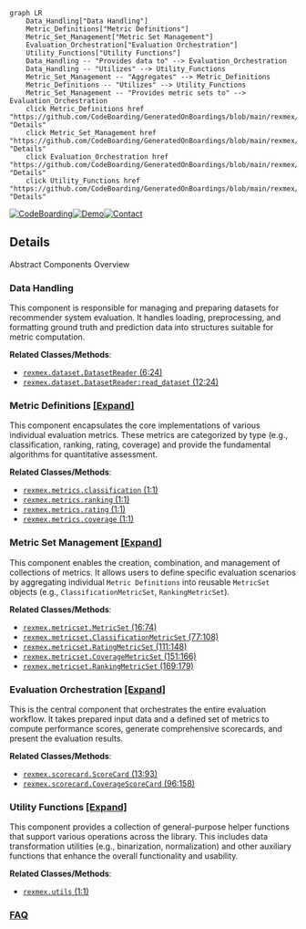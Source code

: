 ```mermaid
graph LR
    Data_Handling["Data Handling"]
    Metric_Definitions["Metric Definitions"]
    Metric_Set_Management["Metric Set Management"]
    Evaluation_Orchestration["Evaluation Orchestration"]
    Utility_Functions["Utility Functions"]
    Data_Handling -- "Provides data to" --> Evaluation_Orchestration
    Data_Handling -- "Utilizes" --> Utility_Functions
    Metric_Set_Management -- "Aggregates" --> Metric_Definitions
    Metric_Definitions -- "Utilizes" --> Utility_Functions
    Metric_Set_Management -- "Provides metric sets to" --> Evaluation_Orchestration
    click Metric_Definitions href "https://github.com/CodeBoarding/GeneratedOnBoardings/blob/main/rexmex/Metric_Definitions.md" "Details"
    click Metric_Set_Management href "https://github.com/CodeBoarding/GeneratedOnBoardings/blob/main/rexmex/Metric_Set_Management.md" "Details"
    click Evaluation_Orchestration href "https://github.com/CodeBoarding/GeneratedOnBoardings/blob/main/rexmex/Evaluation_Orchestration.md" "Details"
    click Utility_Functions href "https://github.com/CodeBoarding/GeneratedOnBoardings/blob/main/rexmex/Utility_Functions.md" "Details"
```

[![CodeBoarding](https://img.shields.io/badge/Generated%20by-CodeBoarding-9cf?style=flat-square)](https://github.com/CodeBoarding/GeneratedOnBoardings)[![Demo](https://img.shields.io/badge/Try%20our-Demo-blue?style=flat-square)](https://www.codeboarding.org/demo)[![Contact](https://img.shields.io/badge/Contact%20us%20-%20contact@codeboarding.org-lightgrey?style=flat-square)](mailto:contact@codeboarding.org)

## Details

Abstract Components Overview

### Data Handling
This component is responsible for managing and preparing datasets for recommender system evaluation. It handles loading, preprocessing, and formatting ground truth and prediction data into structures suitable for metric computation.


**Related Classes/Methods**:

- <a href="https://github.com/AstraZeneca/rexmex/blob/main/rexmex/dataset.py#L6-L24" target="_blank" rel="noopener noreferrer">`rexmex.dataset.DatasetReader` (6:24)</a>
- <a href="https://github.com/AstraZeneca/rexmex/blob/main/rexmex/dataset.py#L12-L24" target="_blank" rel="noopener noreferrer">`rexmex.dataset.DatasetReader:read_dataset` (12:24)</a>


### Metric Definitions [[Expand]](./Metric_Definitions.md)
This component encapsulates the core implementations of various individual evaluation metrics. These metrics are categorized by type (e.g., classification, ranking, rating, coverage) and provide the fundamental algorithms for quantitative assessment.


**Related Classes/Methods**:

- <a href="https://github.com/AstraZeneca/rexmex/blob/main/rexmex/metrics/classification.py#L1-L1" target="_blank" rel="noopener noreferrer">`rexmex.metrics.classification` (1:1)</a>
- <a href="https://github.com/AstraZeneca/rexmex/blob/main/rexmex/metrics/ranking.py#L1-L1" target="_blank" rel="noopener noreferrer">`rexmex.metrics.ranking` (1:1)</a>
- <a href="https://github.com/AstraZeneca/rexmex/blob/main/rexmex/metrics/rating.py#L1-L1" target="_blank" rel="noopener noreferrer">`rexmex.metrics.rating` (1:1)</a>
- <a href="https://github.com/AstraZeneca/rexmex/blob/main/rexmex/metrics/coverage.py#L1-L1" target="_blank" rel="noopener noreferrer">`rexmex.metrics.coverage` (1:1)</a>


### Metric Set Management [[Expand]](./Metric_Set_Management.md)
This component enables the creation, combination, and management of collections of metrics. It allows users to define specific evaluation scenarios by aggregating individual `Metric Definitions` into reusable `MetricSet` objects (e.g., `ClassificationMetricSet`, `RankingMetricSet`).


**Related Classes/Methods**:

- <a href="https://github.com/AstraZeneca/rexmex/blob/main/rexmex/metricset.py#L16-L74" target="_blank" rel="noopener noreferrer">`rexmex.metricset.MetricSet` (16:74)</a>
- <a href="https://github.com/AstraZeneca/rexmex/blob/main/rexmex/metricset.py#L77-L108" target="_blank" rel="noopener noreferrer">`rexmex.metricset.ClassificationMetricSet` (77:108)</a>
- <a href="https://github.com/AstraZeneca/rexmex/blob/main/rexmex/metricset.py#L111-L148" target="_blank" rel="noopener noreferrer">`rexmex.metricset.RatingMetricSet` (111:148)</a>
- <a href="https://github.com/AstraZeneca/rexmex/blob/main/rexmex/metricset.py#L151-L166" target="_blank" rel="noopener noreferrer">`rexmex.metricset.CoverageMetricSet` (151:166)</a>
- <a href="https://github.com/AstraZeneca/rexmex/blob/main/rexmex/metricset.py#L169-L179" target="_blank" rel="noopener noreferrer">`rexmex.metricset.RankingMetricSet` (169:179)</a>


### Evaluation Orchestration [[Expand]](./Evaluation_Orchestration.md)
This is the central component that orchestrates the entire evaluation workflow. It takes prepared input data and a defined set of metrics to compute performance scores, generate comprehensive scorecards, and present the evaluation results.


**Related Classes/Methods**:

- <a href="https://github.com/AstraZeneca/rexmex/blob/main/rexmex/scorecard.py#L13-L93" target="_blank" rel="noopener noreferrer">`rexmex.scorecard.ScoreCard` (13:93)</a>
- <a href="https://github.com/AstraZeneca/rexmex/blob/main/rexmex/scorecard.py#L96-L158" target="_blank" rel="noopener noreferrer">`rexmex.scorecard.CoverageScoreCard` (96:158)</a>


### Utility Functions [[Expand]](./Utility_Functions.md)
This component provides a collection of general-purpose helper functions that support various operations across the library. This includes data transformation utilities (e.g., binarization, normalization) and other auxiliary functions that enhance the overall functionality and usability.


**Related Classes/Methods**:

- <a href="https://github.com/AstraZeneca/rexmex/blob/main/rexmex/utils.py#L1-L1" target="_blank" rel="noopener noreferrer">`rexmex.utils` (1:1)</a>




### [FAQ](https://github.com/CodeBoarding/GeneratedOnBoardings/tree/main?tab=readme-ov-file#faq)